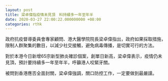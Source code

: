 ```yaml
---
layout: post
title: 梁卓偉指疫情未見頂　料持續多一年至年半
date: 2020-03-27 22:00:22.000000000 +08:00
categories: rthk
---
```


政府抗疫督導委員會專家顧問、港大醫學院院長梁卓偉指出，政府如果採取措施，限制人群聚集的數目，以減少社交接觸，避免病毒傳播，是切實可行的方法。

對於本港今日新增65宗新型肺炎確診個案，創單日新高，梁卓偉表示，疫情仍未見頂，預計要持續多一年至年半，呼籲港人咬緊牙關。

被問到香港應否全面封關，梁卓偉強調，關口防控工作，一定要做到最嚴謹。
